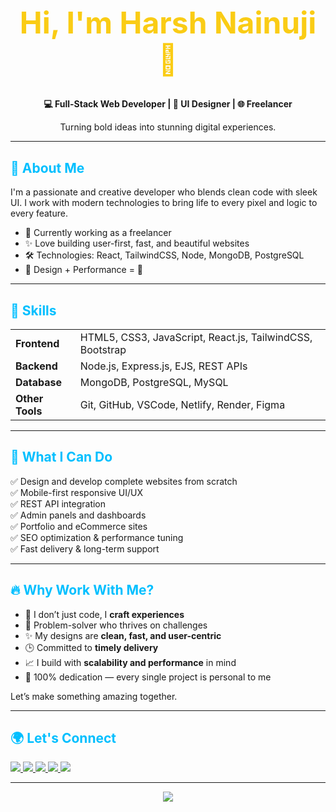 <!-- README.md -->

<!-- Hero Section -->
<h1 align="center" style="font-size: 3rem; color: #facc15;">Hi, I'm Harsh Nainuji 👋</h1>
<p align="center">
  <strong>💻 Full-Stack Web Developer | 🎨 UI Designer | 🌐 Freelancer</strong>
</p>
<p align="center">
  Turning bold ideas into stunning digital experiences.
</p>

---

<!-- About Me -->
<h2 align="left" style="color:#00BFFF;">📖 About Me</h2>

I'm a passionate and creative developer who blends clean code with sleek UI. I work with modern technologies to bring life to every pixel and logic to every feature.

- 🔧 Currently working as a freelancer
- ✨ Love building user-first, fast, and beautiful websites
- 🛠️ Technologies: React, TailwindCSS, Node, MongoDB, PostgreSQL
- 🌈 Design + Performance = 💯

---

<!-- Skills Section -->
<h2 align="left" style="color:#00BFFF;">🧠 Skills</h2>

<table>
  <tr>
    <td><strong>Frontend</strong></td>
    <td>HTML5, CSS3, JavaScript, React.js, TailwindCSS, Bootstrap</td>
  </tr>
  <tr>
    <td><strong>Backend</strong></td>
    <td>Node.js, Express.js, EJS, REST APIs</td>
  </tr>
  <tr>
    <td><strong>Database</strong></td>
    <td>MongoDB, PostgreSQL, MySQL</td>
  </tr>
  <tr>
    <td><strong>Other Tools</strong></td>
    <td>Git, GitHub, VSCode, Netlify, Render, Figma</td>
  </tr>
</table>

---

<!-- Abilities Section -->
<h2 align="left" style="color:#00BFFF;">💼 What I Can Do</h2>

✅ Design and develop complete websites from scratch  
✅ Mobile-first responsive UI/UX  
✅ REST API integration  
✅ Admin panels and dashboards  
✅ Portfolio and eCommerce sites  
✅ SEO optimization & performance tuning  
✅ Fast delivery & long-term support

---

<!-- Why Me Section -->
<h2 align="left" style="color:#00BFFF;">🔥 Why Work With Me?</h2>

- 🚀 I don’t just code, I **craft experiences**  
- 🧠 Problem-solver who thrives on challenges  
- ✨ My designs are **clean, fast, and user-centric**  
- 🕒 Committed to **timely delivery**  
- 📈 I build with **scalability and performance** in mind  
- 🤝 100% dedication — every single project is personal to me

Let’s make something amazing together.

---

<!-- Social Section -->
<h2 align="left" style="color:#00BFFF;">🌍 Let's Connect</h2>

<p align="left">
  <a href="https://github.com/Harsh-Nainuji">
    <img src="https://img.shields.io/badge/GitHub-%23181717?style=for-the-badge&logo=github&logoColor=white" />
  </a>
  <a href="https://x.com/HarshNDev">
    <img src="https://img.shields.io/badge/X-%23000000?style=for-the-badge&logo=x&logoColor=white" />
  </a>
  <a href="https://www.instagram.com/harsh.websolutions">
    <img src="https://img.shields.io/badge/Instagram-%23E4405F?style=for-the-badge&logo=instagram&logoColor=white" />
  </a>
  <a href="https://www.linkedin.com/in/harshnainuji/">
    <img src="https://img.shields.io/badge/LinkedIn-%230077B5?style=for-the-badge&logo=linkedin&logoColor=white" />
  </a>
  <a href="mailto:nainujiharsh@gmail.com">
    <img src="https://img.shields.io/badge/Gmail-D14836?style=for-the-badge&logo=gmail&logoColor=white" />
  </a>
</p>

---

<!-- Footer -->
<p align="center">
  <img src="https://capsule-render.vercel.app/api?type=waving&color=0:0D1117,100:1E1E1E&height=120&section=footer" />
</p>
